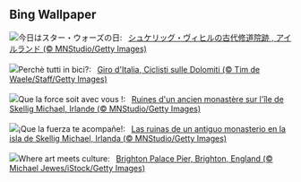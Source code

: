 ## Bing Wallpaper
![](https://www.bing.com/th?id=OHR.JediMonastery_JA-JP7788266024_UHD.jpg&w=1000)今日はスター・ウォーズの日:&nbsp;&ensp;[シュケリッグ・ヴィヒルの古代修道院跡 , アイルランド (© MNStudio/Getty Images)](https://www.bing.com/th?id=OHR.JediMonastery_JA-JP7788266024_UHD.jpg)
<br><br/>
![](https://www.bing.com/th?id=OHR.GirodItalia2024_IT-IT9407204320_UHD.jpg&w=1000)Perchè tutti in bici?:&nbsp;&ensp;[Giro d'Italia, Ciclisti sulle Dolomiti (© Tim de Waele/Staff/Getty Images)](https://www.bing.com/th?id=OHR.GirodItalia2024_IT-IT9407204320_UHD.jpg)
<br><br/>
![](https://www.bing.com/th?id=OHR.JediMonastery_FR-FR5584493492_UHD.jpg&w=1000)Que la force soit avec vous !:&nbsp;&ensp;[Ruines d'un ancien monastère sur l'île de Skellig Michael, Irlande (© MNStudio/Getty Images)](https://www.bing.com/th?id=OHR.JediMonastery_FR-FR5584493492_UHD.jpg)
<br><br/>
![](https://www.bing.com/th?id=OHR.JediMonastery_ES-ES3031274198_UHD.jpg&w=1000)¡Que la fuerza te acompañe!:&nbsp;&ensp;[Las ruinas de un antiguo monasterio en la isla de Skellig Michael, Irlanda (© MNStudio/Getty Images)](https://www.bing.com/th?id=OHR.JediMonastery_ES-ES3031274198_UHD.jpg)
<br><br/>
![](https://www.bing.com/th?id=OHR.BrightonPierFestival_EN-GB6742125656_UHD.jpg&w=1000)Where art meets culture:&nbsp;&ensp;[Brighton Palace Pier, Brighton, England (© Michael Jewes/iStock/Getty Images)](https://www.bing.com/th?id=OHR.BrightonPierFestival_EN-GB6742125656_UHD.jpg)
<br><br/>
